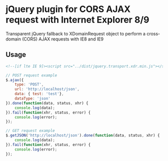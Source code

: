 # jQuery plugin for CORS AJAX request with Internet Explorer 8/9

Transparent jQuery fallback to XDomainRequest object to perform a cross-domain (CORS) AJAX requests with IE8 and IE9

## Usage

```HTML
<!--[if lte IE 9]><script src="../dist/jquery.transport.xdr.min.js"></script><![endif]-->
```

```JavaScript
// POST request example
$.ajax({
    type: 'POST',
    url: 'http://localhost/json',
    data: { test: 'test'},
    dataType: 'json'
}).done(function(data, status, xhr) {
    console.log(data);
}).fail(function(xhr, status, error) {
    console.log(error);
});

// GET request example
$.getJSON('http://localhost/json').done(function(data, status, xhr) {
    console.log(data);
}).fail(function(xhr, status, error) {
    console.log(error);
});
```
